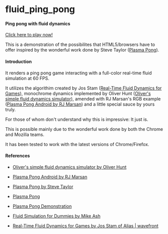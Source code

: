 fluid_ping_pong
===============

#### Ping pong with fluid dynamics ####

[Click here to play now!](http://anirudhjoshi.github.com/fluid_ping_pong/)

This is a demonstration of the possibilites that HTML5/browsers have to offer inspired by the wonderful work done by Steve Taylor ([Plasma Pong](http://www.plasmapong.com/)).

#### Introduction ####

It renders a ping pong game interacting with a full-color real-time fluid simulation at 60 FPS.

It utilizes the algorithim created by Jos Stam ([Real-Time Fluid Dynamics for Games](http://www.autodeskresearch.com/pdf/GDC03.pdf)), monochrome dynamics implemented by Oliver Hunt ([Oliver's simple fluid dynamics simulator](http://nerget.com/fluidSim/)), amended with RJ Marsan's RGB example ([Plasma Pong Android by RJ Marsan](https://github.com/rjmarsan/PlasmaPongAndroid)) and a little special sauce by yours truly.

For those of whom don't understand why this is impressive: It just is.

This is possible mainly due to the wonderful work done by both the Chrome and Mozilla teams.

It has been tested to work with the latest versions of Chrome/Firefox.

#### References ####

* [Oliver's simple fluid dynamics simulator by Oliver Hunt](http://nerget.com/fluidSim/)

* [Plasma Pong Android by RJ Marsan](https://github.com/rjmarsan/PlasmaPongAndroid)

* [Plasma Pong by Steve Taylor](http://www.plasmapong.com/)

* [Plasma Pong](http://en.wikipedia.org/wiki/Plasma_Pong)

* [Plasma Pong Demonstration](http://www.youtube.com/watch?v=NDjseVmruH8)

* [Fluid Simulation for Dummies by Mike Ash](http://mikeash.com/pyblog/fluid-simulation-for-dummies.html)

* [Real-Time Fluid Dynamics for Games by Jos Stam of Alias | wavefront](http://www.autodeskresearch.com/pdf/GDC03.pdf)